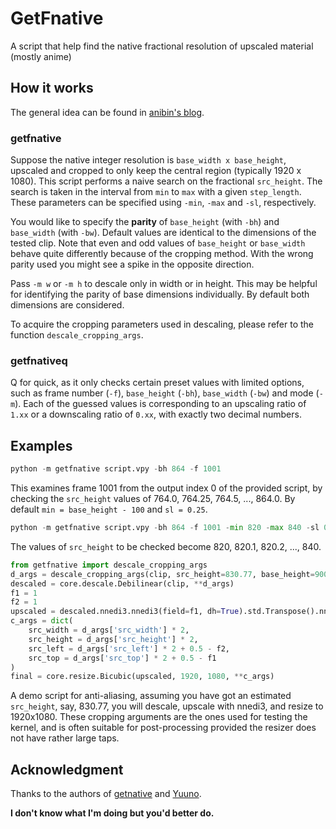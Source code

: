 # GetFnative
A script that help find the native fractional resolution of upscaled material (mostly anime)

## How it works

The general idea can be found in [anibin's blog](https://anibin.blogspot.com/2014/01/blog-post_3155.html).

### getfnative

Suppose the native integer resolution is `base_width x base_height`, upscaled and cropped to only keep the central region (typically 1920 x 1080).
This script performs a naive search on the fractional `src_height`.
The search is taken in the interval from `min` to `max` with a given `step_length`.
These parameters can be specified using `-min`, `-max` and `-sl`, respectively.

You would like to specify the **parity** of `base_height` (with `-bh`) and `base_width` (with `-bw`).
Default values are identical to the dimensions of the tested clip.
Note that even and odd values of `base_height` or `base_width` behave quite differently because of the cropping method.
With the wrong parity used you might see a spike in the opposite direction.

Pass `-m w` or `-m h` to descale only in width or in height.
This may be helpful for identifying the parity of base dimensions individually.
By default both dimensions are considered.

To acquire the cropping parameters used in descaling, please refer to the function `descale_cropping_args`.

### getfnativeq

Q for quick, as it only checks certain preset values with limited options, such as frame number (`-f`), `base_height` (`-bh`), `base_width` (`-bw`) and mode (`-m`).
Each of the guessed values is corresponding to an upscaling ratio of `1.xx` or a downscaling ratio of `0.xx`, with exactly two decimal numbers.

## Examples

```python
python -m getfnative script.vpy -bh 864 -f 1001
```
This examines frame 1001 from the output index 0 of the provided script, by checking the `src_height` values of 764.0, 764.25, 764.5, ..., 864.0. By default `min = base_height - 100` and `sl = 0.25`.

```python
python -m getfnative script.vpy -bh 864 -f 1001 -min 820 -max 840 -sl 0.1
```
The values of `src_height` to be checked become 820, 820.1, 820.2, ..., 840.

```python
from getfnative import descale_cropping_args
d_args = descale_cropping_args(clip, src_height=830.77, base_height=900, base_width=1600)
descaled = core.descale.Debilinear(clip, **d_args)
f1 = 1
f2 = 1
upscaled = descaled.nnedi3.nnedi3(field=f1, dh=True).std.Transpose().nnedi3.nnedi3(field=f2, dh=True).std.Transpose()
c_args = dict(
    src_width = d_args['src_width'] * 2,
    src_height = d_args['src_height'] * 2,
    src_left = d_args['src_left'] * 2 + 0.5 - f2,
    src_top = d_args['src_top'] * 2 + 0.5 - f1
)
final = core.resize.Bicubic(upscaled, 1920, 1080, **c_args)
```
A demo script for anti-aliasing, assuming you have got an estimated `src_height`, say, 830.77, you will descale, upscale with nnedi3, and resize to 1920x1080. These cropping arguments are the ones used for testing the kernel, and is often suitable for post-processing provided the resizer does not have rather large taps.

## Acknowledgment

Thanks to the authors of [getnative](https://github.com/Infiziert90/getnative) and [Yuuno](https://github.com/Irrational-Encoding-Wizardry/yuuno).

**I don't know what I'm doing but you'd better do.**
